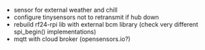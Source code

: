 - sensor for external weather and chill
- configure tinysensors not to retransmit if hub down
- rebuild rf24-rpi lib with external bcm library (check
  very different spi_begin() implementations)
- mqtt with cloud broker (opensensors.io?)
